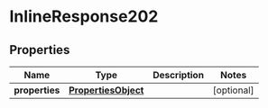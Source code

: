 

# InlineResponse202


## Properties

| Name | Type | Description | Notes |
|------------ | ------------- | ------------- | -------------|
|**properties** | [**PropertiesObject**](PropertiesObject.md) |  |  [optional] |



